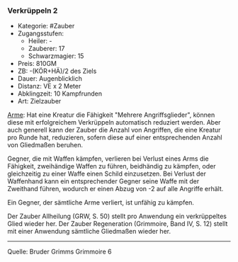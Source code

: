 ### Verkrüppeln 2

- Kategorie: #Zauber
- Zugangsstufen:
  - Heiler: -
  - Zauberer: 17
  - Schwarzmagier: 15
- Preis: 810GM
- ZB: -(KÖR+HÄ)/2 des Ziels
- Dauer: Augenblicklich
- Distanz: VE x 2 Meter
- Abklingzeit: 10 Kampfrunden
- Art: Zielzauber

<u>Arme</u>: Hat eine Kreatur die Fähigkeit "Mehrere Angriffsglieder", können diese mit erfolgreichem Verkrüppeln automatisch reduziert werden. Aber auch generell kann der Zauber die Anzahl von Angriffen, die eine Kreatur pro Runde hat, reduzieren, sofern diese auf einer entsprechenden Anzahl von Gliedmaßen beruhen.

Gegner, die mit Waffen kämpfen, verlieren bei Verlust eines Arms die Fähigkeit, zweihändige Waffen zu führen, beidhändig zu kämpfen, oder gleichzeitig zu einer Waffe einen Schild einzusetzen. Bei Verlust der Waffenhand kann ein entsprechender Gegner seine Waffe mit der Zweithand führen, wodurch er einen Abzug von -2 auf alle Angriffe erhält.

Ein Gegner, der sämtliche Arme verliert, ist unfähig zu kämpfen.

Der Zauber Allheilung (GRW, S. 50) stellt pro Anwendung ein verkrüppeltes Glied wieder her. Der Zauber Regeneration (Grimmoire, Band IV, S. 12) stellt mit einer Anwendung sämtliche Gliedmaßen wieder her.

---

Quelle: Bruder Grimms Grimmoire 6
